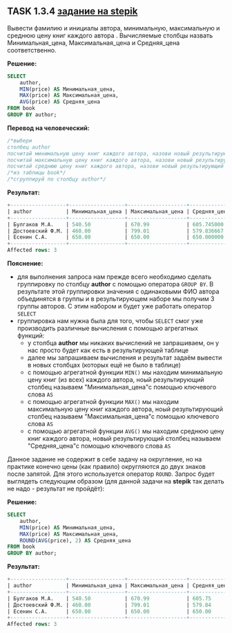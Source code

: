 ## TASK 1.3.4 [задание на stepik](https://stepik.org/lesson/297515/step/4?unit=279275)
Вывести фамилию и инициалы автора, минимальную, максимальную и среднюю цену книг каждого автора . 
Вычисляемые столбцы назвать Минимальная_цена, Максимальная_цена и Средняя_цена соответственно.

**Решение:**

```SQL
SELECT
    author,
    MIN(price) AS Минимальная_цена,
    MAX(price) AS Максимальная_цена,
    AVG(price) AS Средняя_цена
FROM book
GROUP BY author;
```

**Перевод на человеческий:**

```SQL
/*выбери
столбец author
посчитай минимальную цену книг каждого автора, назови новый результирующий столбец "Минимальная_цена"
посчитай максимальную цену книг каждого автора, назови новый результирующий столбец "Максимальная_цена"
посчитай среднюю цену книг каждого автора, назови новый результирующий столбец "Средняя_цена"*/
/*из таблицы book*/
/*сгруппируй по столбцу author*/
```

**Результат:**

```SQL
+------------------+------------------+-------------------+--------------+
| author           | Минимальная_цена | Максимальная_цена | Средняя_цена |
+------------------+------------------+-------------------+--------------+
| Булгаков М.А.    | 540.50           | 670.99            | 605.745000   |
| Достоевский Ф.М. | 460.00           | 799.01            | 579.836667   |
| Есенин С.А.      | 650.00           | 650.00            | 650.000000   |
+------------------+------------------+-------------------+--------------+
Affected rows: 3
```

**Пояснение:**

- для выполнения запроса нам прежде всего необходимо сделать группировку по столбцу **author** с помощью оператора ```GROUP BY```.
В результате этой группировки значения с одинаковыми ФИО автора объединятся в группы и в результирующем наборе мы получим 3 группы авторов.
С этим набором и будет уже работать оператор ```SELECT```
- группировка нам нужна была для того, чтобы ```SELECT``` смог уже производить различные вычисления с помощью агрегатных функций:
   - у столбца **author** мы никаких вычислений не запрашиваем, он у нас просто будет как есть в результирующей таблице
   - далее мы запрашиваем вычисления и результат задаём вывести в новых столбцах (которых ещё не было в таблице)
   - с помощью агрегатной функции ```MIN()``` мы находим минимальную цену книг (из всех) каждого автора, ноый результирующий столбец называем
  "Минимальная_цена"с помощью ключевого слова ```AS```
   - с помощью агрегатной функции ```MAX()``` мы находим максимальную цену книг каждого автора, ноый результирующий столбец называем
  "Максимальная_цена"с помощью ключевого слова ```AS```
   - с помощью агрегатной функции ```AVG()``` мы находим среднюю цену книг каждого автора, новый результирующий столбец называем
  "Средняя_цена"с помощью ключевого слова ```AS```

Данное задание не содержит в себе задачу на округление, но на практике конечно цены (как правило) округляются до двух знаков после запятой.
Для этого используется оператор ```ROUND```. 
Запрос будет выглядеть следующим образом (для данной задачи на **stepik** так делать не надо - результат не пройдёт):

**Решение:**

```SQL
SELECT
    author,
    MIN(price) AS Минимальная_цена,
    MAX(price) AS Максимальная_цена,
    ROUND(AVG(price), 2) AS Средняя_цена
FROM book
GROUP BY author;
```

**Результат:**

```SQL
+------------------+------------------+-------------------+--------------+
| author           | Минимальная_цена | Максимальная_цена | Средняя_цена |
+------------------+------------------+-------------------+--------------+
| Булгаков М.А.    | 540.50           | 670.99            | 605.75       |
| Достоевский Ф.М. | 460.00           | 799.01            | 579.84       |
| Есенин С.А.      | 650.00           | 650.00            | 650.00       |
+------------------+------------------+-------------------+--------------+
Affected rows: 3
```
